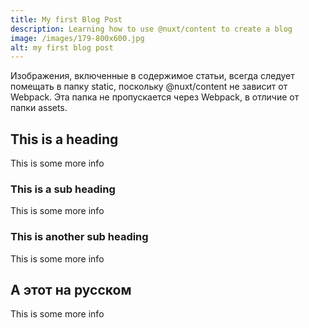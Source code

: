 ```yaml
---
title: My first Blog Post
description: Learning how to use @nuxt/content to create a blog
image: /images/179-800x600.jpg
alt: my first blog post
---
```


<div class="bg-blue-500 text-white p-4 mb-4">
  Изображения, включенные в содержимое статьи, всегда следует помещать в папку static, поскольку @nuxt/content не зависит от Webpack. Эта папка не пропускается через Webpack, в отличие от папки assets.
</div>

## This is a heading

This is some more info

### This is a sub heading

This is some more info

### This is another sub heading

This is some more info

## А этот на русском

This is some more info
